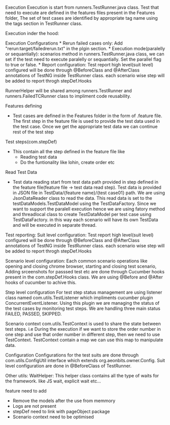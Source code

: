 Execution
Execution is start from runners.TestRunner.java class. Test that need to execute are defined in the features files present in the Features folder, The set of test cases are identified by appropriate tag name using the tags section in TestRunner class. 

Execution inder the hood:


Execution Configurations
	* Rerun failed cases only: Add "rerun:target/failedrerun.txt" in the plgin section.
	* Execution mode(paralelly or sequantially): scenarios method in runners.TestRunner.java class, we can set if the test need to execute paralelly or sequantially. Set the parallel flag to true or false.
	* Report configuration: Test report high level(suit level) configured will be done through @BeforeClass and @AfterClass annotations of TestNG inside TestRunner class. each scenario wise step will be added to report throgh stepDef.Hooks

RunnerHelper will be shared among runners.TestRunner and runners.FailedTCRunner class to impliment code reusability.


Features defining
* Test cases are defined in the Features folder in the form of .feature file. The first step in the feature file is used to provide the test data used in the test case. Once we get the appropriate test data we can continue rest of the test step

Test steps(com.stepDef)
* This contain all the step defined in the feature file like
	* Reading test data
	* Do the funtionality like lohin, create order etc

Read Test Data
* Test data reading start from test data path provided in step defined in the feature file(feature file -> test data read step). Test data is provided in JSON file in TestData/{feature name}/{test case01} path. We are using JsonDataReader class to read the data. This read data is set to the testDataModels.TestDataModel using the TestDataFactory. Since we want to support the paralell execution hence we are using fatory method and threadlocal class to create TestDataModel per test case using TestDataFactory. in this way each scenario will have its own TestData and will be executed in separate thread.

Test reporting:
Suit level configuration:
Test report high level(suit level) configured will be done through @BeforeClass and @AfterClass annotations of TestNG inside TestRunner class. each scenario wise step will be added to report throgh stepDef.Hooks

Scenario level configuration:
Each common scenario operations like opening and closing chrome browser, starting and closing test scenario, Adding srceenshots for passsed test etc are done through Cucumber hooks present in the com.stepDef.Hooks class. We are using @Before and @After hooks of cucumber to achive this. 

Step level configuration
For test step status management are using listener class named com.utils.TestListener which impliments cucumber plugin ConcurrentEventListener. Using this plugin we are managing the status of the test cases by monitoring test steps. We are handling three main status FAILED, PASSED, SKIPPED. 


Scenario context
com.utils.TestContext is used to share the state between test steps. i.e During the execution if we want to store the order number in one step and use that order number in different step, then we need to use TestContext. TestContext contain a map we can use this map to manipulate data.

Configuration
Configurations for the test suits are done through com.utils.ConfigUtil interface which extends org.aeonbits.owner.Config. 
Suit level configuration are done in @BeforeClass of TestRunner.

Other utils:
WaitHelper: This helper class contains all the type of waits for the framework. like JS wait, explicit wait etc...


feature need to add 
* Remove the models after the use from memmory
* Logs are not present
* stepDef need to link with pageObject package
* Scenario context need to be optimised





